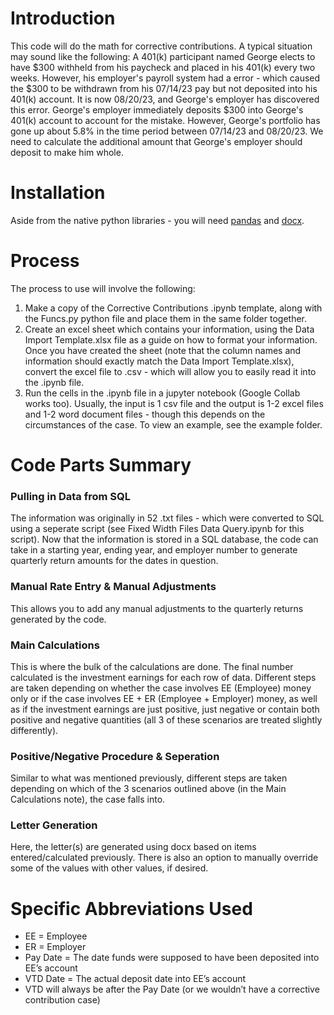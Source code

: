 # Introduction
This code will do the math for corrective contributions. A typical situation may sound like the following:
A 401(k) participant named George elects to have $300 withheld from his paycheck and placed in his 401(k) every two weeks. However, his employer's payroll system had a
error - which caused the $300 to be withdrawn from his 07/14/23 pay but not deposited into his 401(k) account. It is now 08/20/23, and George's employer has discovered this error. George's employer immediately deposits $300 into George's 401(k) account to account for the mistake. However, George's portfolio has gone up about 5.8% in the time period between 07/14/23 and 08/20/23. We need to calculate the additional amount that George's employer should deposit to make him whole.

# Installation
Aside from the native python libraries - you will need [pandas](https://pypi.org/project/pandas/) and [docx](https://pypi.org/project/python-docx/).

# Process
The process to use will involve the following:
1. Make a copy of the Corrective Contributions .ipynb template, along with the Funcs.py python file and place them in the same folder together. 
2. Create an excel sheet which contains your information, using the Data Import Template.xlsx file as a guide on how to format your information. Once you have created the sheet (note that the column names and information should exactly match the Data Import Template.xlsx), convert the excel file to .csv - which will allow you to easily read it into the .ipynb file.
3. Run the cells in the .ipynb file in a jupyter notebook (Google Collab works too). Usually, the input is 1 csv file and the output is 1-2 excel files and 1-2 word document files - though this depends on the circumstances of the case. To view an example, see the example folder.

# Code Parts Summary
### Pulling in Data from SQL
The information was originally in 52 .txt files - which were converted to SQL using a seperate script (see Fixed Width Files Data Query.ipynb for this script). Now that the information is stored in a SQL database, the code can take in a starting year, ending year, and employer number to generate quarterly return amounts for the dates in question. 
### Manual Rate Entry & Manual Adjustments
This allows you to add any manual adjustments to the quarterly returns generated by the code. 
### Main Calculations
This is where the bulk of the calculations are done. The final number calculated is the investment earnings for each row of data. Different steps are taken depending on whether the case involves EE (Employee) money only or if the case involves EE + ER (Employee + Employer) money, as well as if the investment earnings are just positive, just negative or contain both positive and negative quantities (all 3 of these scenarios are treated slightly differently). 
### Positive/Negative Procedure & Seperation
Similar to what was mentioned previously, different steps are taken depending on which of the 3 scenarios outlined above (in the Main Calculations note), the case falls into.
### Letter Generation
Here, the letter(s) are generated using docx based on items entered/calculated previously. There is also an option to manually override some of the values with other values, if desired.

# Specific Abbreviations Used
* EE = Employee
* ER = Employer
* Pay Date = The date funds were supposed to have been deposited into EE’s account
* VTD Date = The actual deposit date into EE’s account
* VTD will always be after the Pay Date (or we wouldn’t have a corrective contribution case)
